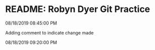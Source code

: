 <h1>README: Robyn Dyer Git Practice
</h1>
08/18/2019 08:45:00 PM

Adding comment to indicate change made

08/18/2019 09:20:00 PM